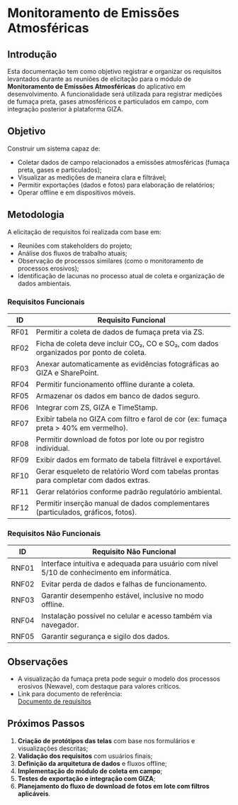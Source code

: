 # Monitoramento de Emissões Atmosféricas

## Introdução

Esta documentação tem como objetivo registrar e organizar os requisitos levantados durante as reuniões de elicitação para o módulo de **Monitoramento de Emissões Atmosféricas** do aplicativo em desenvolvimento. A funcionalidade será utilizada para registrar medições de fumaça preta, gases atmosféricos e particulados em campo, com integração posterior à plataforma GIZA.


## Objetivo

Construir um sistema capaz de:

- Coletar dados de campo relacionados a emissões atmosféricas (fumaça preta, gases e particulados);
- Visualizar as medições de maneira clara e filtrável;
- Permitir exportações (dados e fotos) para elaboração de relatórios;
- Operar offline e em dispositivos móveis.

## Metodologia

A elicitação de requisitos foi realizada com base em:

- Reuniões com stakeholders do projeto;
- Análise dos fluxos de trabalho atuais;
- Observação de processos similares (como o monitoramento de processos erosivos);
- Identificação de lacunas no processo atual de coleta e organização de dados ambientais.


### Requisitos Funcionais

| **ID** | **Requisito Funcional**                                                                 |
|--------|------------------------------------------------------------------------------------------|
| RF01   | Permitir a coleta de dados de fumaça preta via ZS.                              |
| RF02   | Ficha de coleta deve incluir CO₂, CO e SO₂, com dados organizados por ponto de coleta.  |
| RF03   | Anexar automaticamente as evidências fotográficas ao GIZA e SharePoint.                 |
| RF04   | Permitir funcionamento offline durante a coleta.                                        |
| RF05   | Armazenar os dados em banco de dados seguro.                                            |
| RF06   | Integrar com ZS, GIZA e TimeStamp.                                                      |
| RF07   | Exibir tabela no GIZA com filtro e farol de cor (ex: fumaça preta > 40% em vermelho).   |
| RF08   | Permitir download de fotos por lote ou por registro individual.                         |
| RF09   | Exibir dados em formato de tabela filtrável e exportável.                               |
| RF10   | Gerar esqueleto de relatório Word com tabelas prontas para completar com dados extras.  |
| RF11   | Gerar relatórios conforme padrão regulatório ambiental.                                 |
| RF12   | Permitir inserção manual de dados complementares (particulados, gráficos, fotos).       |

### Requisitos Não Funcionais

| **ID**  | **Requisito Não Funcional**                                                             |
|--------|-------------------------------------------------------------------------------------------|
| RNF01  | Interface intuitiva e adequada para usuário com nível 5/10 de conhecimento em informática.|
| RNF02  | Evitar perda de dados e falhas de funcionamento.                                         |
| RNF03  | Garantir desempenho estável, inclusive no modo offline.                                  |
| RNF04  | Instalação possível no celular e acesso também via navegador.                            |
| RNF05  | Garantir segurança e sigilo dos dados.                                                   |


## Observações

- A visualização da fumaça preta pode seguir o modelo dos processos erosivos (Newave), com destaque para valores críticos.
- Link para documento de referência:  
  [Documento de requisitos](https://grupozago.sharepoint.com/:w:/s/PROJ_NEWAVE_2025/EQBooffqVDJDpczRdoUe6dQB7f_Q4qaj4M19OEpvKvnBeg?e=RyYb59)

## Próximos Passos

1. **Criação de protótipos das telas** com base nos formulários e visualizações descritas;
2. **Validação dos requisitos** com usuários finais;
3. **Definição da arquitetura de dados** e fluxos offline;
4. **Implementação do módulo de coleta em campo**;
5. **Testes de exportação e integração com GIZA**;
6. **Planejamento do fluxo de download de fotos em lote com filtros aplicáveis**.

